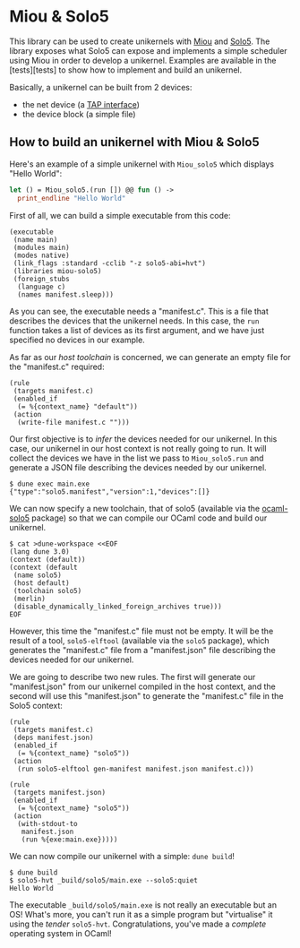 # Miou & Solo5

This library can be used to create unikernels with [Miou][miou] and
[Solo5][solo5]. The library exposes what Solo5 can expose and implements a
simple scheduler using Miou in order to develop a unikernel. Examples are
available in the [tests][tests] to show how to implement and build an
unikernel.

Basically, a unikernel can be built from 2 devices:
- the net device (a [TAP interface][tap])
- the device block (a simple file)

## How to build an unikernel with Miou & Solo5

Here's an example of a simple unikernel with `Miou_solo5` which displays
"Hello World":
```ocaml
let () = Miou_solo5.(run []) @@ fun () ->
  print_endline "Hello World"
```

First of all, we can build a simple executable from this code:
```dune
(executable
 (name main)
 (modules main)
 (modes native)
 (link_flags :standard -cclib "-z solo5-abi=hvt")
 (libraries miou-solo5)
 (foreign_stubs
  (language c)
  (names manifest.sleep)))
```

As you can see, the executable needs a "manifest.c". This is a file that
describes the devices that the unikernel needs. In this case, the `run`
function takes a list of devices as its first argument, and we have just
specified no devices in our example.

As far as our _host toolchain_ is concerned, we can generate an empty file for
the "manifest.c" required:
```dune
(rule
 (targets manifest.c)
 (enabled_if
  (= %{context_name} "default"))
 (action
  (write-file manifest.c "")))
```

Our first objective is to _infer_ the devices needed for our unikernel. In this
case, our unikernel in our host context is not really going to run. It will
collect the devices we have in the list we pass to `Miou_solo5.run` and generate
a JSON file describing the devices needed by our unikernel.
```shell
$ dune exec main.exe
{"type":"solo5.manifest","version":1,"devices":[]}
```

We can now specify a new toolchain, that of solo5 (available via the
[ocaml-solo5][ocaml-solo5] package) so that we can compile our OCaml code and
build our unikernel.
```shell
$ cat >dune-workspace <<EOF
(lang dune 3.0)
(context (default))
(context (default
 (name solo5)
 (host default)
 (toolchain solo5)
 (merlin)
 (disable_dynamically_linked_foreign_archives true)))
EOF
```

However, this time the "manifest.c" file must not be empty. It will be the
result of a tool, `solo5-elftool` (available via the `solo5` package), which
generates the "manifest.c" file from a "manifest.json" file describing the
devices needed for our unikernel.

We are going to describe two new rules. The first will generate our
"manifest.json" from our unikernel compiled in the host context, and the second
will use this "manifest.json" to generate the "manifest.c" file in the Solo5
context:
```dune
(rule
 (targets manifest.c)
 (deps manifest.json)
 (enabled_if
  (= %{context_name} "solo5"))
 (action
  (run solo5-elftool gen-manifest manifest.json manifest.c)))

(rule
 (targets manifest.json)
 (enabled_if
  (= %{context_name} "solo5"))
 (action
  (with-stdout-to
   manifest.json
   (run %{exe:main.exe}))))
```

We can now compile our unikernel with a simple: `dune build`!
```shell
$ dune build
$ solo5-hvt _build/solo5/main.exe --solo5:quiet
Hello World
```

The executable `_build/solo5/main.exe` is not really an executable but an OS!
What's more, you can't run it as a simple program but "virtualise" it using the
_tender_ `solo5-hvt`. Congratulations, you've made a _complete_ operating
system in OCaml!

[miou]: https://github.com/robur-coop/miou
[solo5]: https://github.com/Solo5/solo5
[tap]: https://en.wikipedia.org/wiki/TUN/TAP
[ocaml-solo5]: https://github.com/mirage/ocaml-solo5
